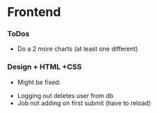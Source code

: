 # Frontend

### ToDos

<!-- * Make style of company and keywords required -->

* Do a 2 more charts (at least one different)
  <!-- * Fix barchart column titles -->
    <!-- * Change chart color scheme. -> blue? -->

### Design + HTML +CSS

<!-- * Make Add job clickable / all black. -->

<!-- * Change text to sort by "Stages" instead of "Status" -->

<!-- * Hide "Minimum" on NVD3 progression bar -->

<!-- * center "edit" + "remove" above Deadline/Contact and so on
 -->

* Might be fixed: 
- Logging out deletes user from db
- Job not adding on first submit (have to reload)